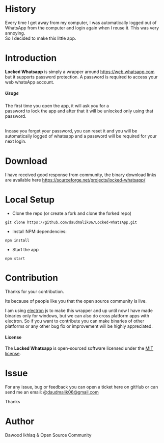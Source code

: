 # History #
Every time I get away from my computer, I was automatically logged out of WhatsApp from the computer and login again when I reuse it.
This was very annoying.
<br>
So I decided to make this little app.
<br>

# Introduction #
<b>Locked Whatsapp</b> is simply a wrapper around https://web.whatsapp.com
but it supports password protection.
A password is required to access your web whatsApp account. 

 ##### Usage #####
The first time you open the app, it will ask you for a  
password to lock the app and after that it will be unlocked only
using that password.

<br>
Incase you forget your password, you can reset 
it and you will be automatically logged of whatsapp
and a password will be required for your next login.

# Download #
I have received good response from community,
the binary download links are available here
https://sourceforge.net/projects/locked-whatsapp/

# Local Setup #
* Clone the repo (or create a fork and clone the forked repo)
```
git clone https://github.com/daudmalik06/Locked-WhatsApp.git
```
* Install NPM dependencies:
```
npm install
```
* Start the app
```
npm start
```

# Contribution #
Thanks for your contribution.

Its because of people like you that the open source community is live. 

I am using [electron](https://electron.atom.io/) js to make this wrapper and up until now I have made 
binaries only for windows, but we can also do cross platform apps with electron.
So if you want to contribute you can make binaries of other platforms or
any other bug fix or improvement will be highly appreciated. 

#### License ####
The <b>Locked Whatsapp</b> is open-sourced software licensed under the <a href="https://opensource.org/licenses/MIT">MIT license</a>.

# Issue #

For any issue, bug or feedback you can open a ticket here on gitHub or can send me an email: @daudmalik06@gmail.com

Thanks

# Author #
Dawood Ikhlaq & Open Source Community
